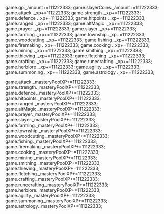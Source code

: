 ﻿game.gp._amount+=111222333;
game.slayerCoins._amount+=111222333;
game.attack ._xp+=111222333;
game.strength ._xp+=111222333;
game.defence ._xp+=111222333;
game.hitpoints ._xp+=111222333;
game.ranged ._xp+=111222333;
game.altMagic ._xp+=111222333;
game.prayer ._xp+=111222333;
game.slayer ._xp+=111222333;
game.farming ._xp+=111222333;
game.township ._xp+=111222333;
game.woodcutting ._xp+=111222333;
game.fishing ._xp+=111222333;
game.firemaking ._xp+=111222333;
game.cooking ._xp+=111222333;
game.mining ._xp+=111222333;
game.smithing ._xp+=111222333;
game.thieving ._xp+=111222333;
game.fletching ._xp+=111222333;
game.crafting ._xp+=111222333;
game.runecrafting ._xp+=111222333;
game.herblore ._xp+=111222333;
game.agility ._xp+=111222333;
game.summoning ._xp+=111222333;
game.astrology ._xp+=111222333;



game.attack._masteryPoolXP+=111222333;
game.strength._masteryPoolXP+=111222333;
game.defence._masteryPoolXP+=111222333;
game.hitpoints._masteryPoolXP+=111222333;
game.ranged._masteryPoolXP+=111222333;
game.altMagic._masteryPoolXP+=111222333;
game.prayer._masteryPoolXP+=111222333;
game.slayer._masteryPoolXP+=111222333;
game.farming._masteryPoolXP+=111222333;
game.township._masteryPoolXP+=111222333;
game.woodcutting._masteryPoolXP+=111222333;
game.fishing._masteryPoolXP+=111222333;
game.firemaking._masteryPoolXP+=111222333;
game.cooking._masteryPoolXP+=111222333;
game.mining._masteryPoolXP+=111222333;
game.smithing._masteryPoolXP+=111222333;
game.thieving._masteryPoolXP+=111222333;
game.fletching._masteryPoolXP+=111222333;
game.crafting._masteryPoolXP+=111222333;
game.runecrafting._masteryPoolXP+=111222333;
game.herblore._masteryPoolXP+=111222333;
game.agility._masteryPoolXP+=111222333;
game.summoning._masteryPoolXP+=111222333;
game.astrology._masteryPoolXP+=111222333;



